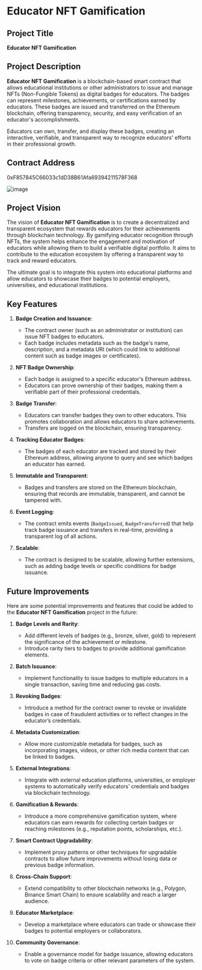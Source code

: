 
# Educator NFT Gamification

## Project Title
**Educator NFT Gamification**

## Project Description
**Educator NFT Gamification** is a blockchain-based smart contract that allows educational institutions or other administrators to issue and manage NFTs (Non-Fungible Tokens) as digital badges for educators. The badges can represent milestones, achievements, or certifications earned by educators. These badges are issued and transferred on the Ethereum blockchain, offering transparency, security, and easy verification of an educator's accomplishments.

Educators can own, transfer, and display these badges, creating an interactive, verifiable, and transparent way to recognize educators' efforts in their professional growth.

## Contract Address
0xF857845C66033c1dD38B61Afa69394211578F368

![image](https://github.com/user-attachments/assets/641e526b-a2f5-4d38-a73d-1798f8f8b110)



## Project Vision
The vision of **Educator NFT Gamification** is to create a decentralized and transparent ecosystem that rewards educators for their achievements through blockchain technology. By gamifying educator recognition through NFTs, the system helps enhance the engagement and motivation of educators while allowing them to build a verifiable digital portfolio. It aims to contribute to the education ecosystem by offering a transparent way to track and reward educators.

The ultimate goal is to integrate this system into educational platforms and allow educators to showcase their badges to potential employers, universities, and educational institutions.

## Key Features

1. **Badge Creation and Issuance**:
   - The contract owner (such as an administrator or institution) can issue NFT badges to educators.
   - Each badge includes metadata such as the badge's name, description, and a metadata URI (which could link to additional content such as badge images or certificates).

2. **NFT Badge Ownership**:
   - Each badge is assigned to a specific educator's Ethereum address.
   - Educators can prove ownership of their badges, making them a verifiable part of their professional credentials.

3. **Badge Transfer**:
   - Educators can transfer badges they own to other educators. This promotes collaboration and allows educators to share achievements.
   - Transfers are logged on the blockchain, ensuring transparency.

4. **Tracking Educator Badges**:
   - The badges of each educator are tracked and stored by their Ethereum address, allowing anyone to query and see which badges an educator has earned.

5. **Immutable and Transparent**:
   - Badges and transfers are stored on the Ethereum blockchain, ensuring that records are immutable, transparent, and cannot be tampered with.

6. **Event Logging**:
   - The contract emits events (`BadgeIssued`, `BadgeTransferred`) that help track badge issuance and transfers in real-time, providing a transparent log of all actions.

7. **Scalable**:
   - The contract is designed to be scalable, allowing further extensions, such as adding badge levels or specific conditions for badge issuance.

## Future Improvements

Here are some potential improvements and features that could be added to the **Educator NFT Gamification** project in the future:

1. **Badge Levels and Rarity**:
   - Add different levels of badges (e.g., bronze, silver, gold) to represent the significance of the achievement or milestone.
   - Introduce rarity tiers to badges to provide additional gamification elements.

2. **Batch Issuance**:
   - Implement functionality to issue badges to multiple educators in a single transaction, saving time and reducing gas costs.

3. **Revoking Badges**:
   - Introduce a method for the contract owner to revoke or invalidate badges in case of fraudulent activities or to reflect changes in the educator’s credentials.

4. **Metadata Customization**:
   - Allow more customizable metadata for badges, such as incorporating images, videos, or other rich media content that can be linked to badges.

5. **External Integrations**:
   - Integrate with external education platforms, universities, or employer systems to automatically verify educators’ credentials and badges via blockchain technology.

6. **Gamification & Rewards**:
   - Introduce a more comprehensive gamification system, where educators can earn rewards for collecting certain badges or reaching milestones (e.g., reputation points, scholarships, etc.).

7. **Smart Contract Upgradability**:
   - Implement proxy patterns or other techniques for upgradable contracts to allow future improvements without losing data or previous badge information.

8. **Cross-Chain Support**:
   - Extend compatibility to other blockchain networks (e.g., Polygon, Binance Smart Chain) to ensure scalability and reach a larger audience.

9. **Educator Marketplace**:
   - Develop a marketplace where educators can trade or showcase their badges to potential employers or collaborators.

10. **Community Governance**:
    - Enable a governance model for badge issuance, allowing educators to vote on badge criteria or other relevant parameters of the system.


